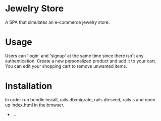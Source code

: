 # Jewelry Store

A SPA that simulates an e-commerce jewelry store.

# Usage

Users can 'login' and 'signup' at the same time since there isn't any authentication. Create a new personalized product and add it to your cart. You can edit your shopping cart to remove unwanted items.

# Installation

In order run bundle install, rails db:migrate, rails db:seed, rails s and open up index.html in the browser. 

* ...
